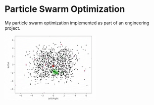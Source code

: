# Particle Swarm Optimization
My particle swarm optimization implemented as part of an engineering project.

![](https://github.com/jamesdevinkern/particle_swarm_optimization/blob/main/pso_example.gif)
